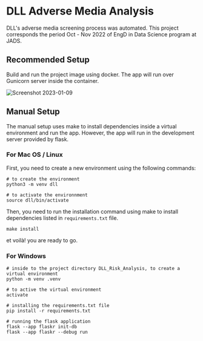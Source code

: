# DLL Adverse Media Analysis
DLL's adverse media screening process was automated. This project corresponds the period Oct - Nov 2022 of EngD in Data Science program at JADS.

## Recommended Setup

Build and run the project image using docker. The app will run over Gunicorn server inside the container.

![Screenshot 2023-01-09](https://user-images.githubusercontent.com/6290688/212284162-cf7f34a5-2c49-4efc-a353-5f83d1b93ee3.png)


## Manual Setup
The manual setup uses make to install dependencies inside a virtual environment and run the app. However, the app will run in the development server provided by flask.

### For Mac OS / Linux

First, you need to create a new environment using the following commands:

```
# to create the environment
python3 -m venv dll 

# to activate the environnment
source dll/bin/activate
```

Then, you need to run the installation command using make to install dependencies listed in `requirements.txt` file. 

```
make install
```

et voilà! you are ready to go. 


### For Windows

```
# inside to the project directory DLL_Risk_Analysis, to create a virtual environment
python -m venv .venv

# to active the virtual environment
activate

# installing the requirements.txt file
pip install -r requirements.txt

# running the flask application
flask --app flaskr init-db
flask --app flaskr --debug run
```